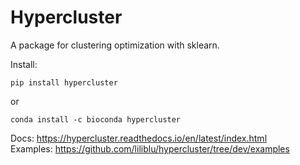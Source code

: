 # Hypercluster
A package for clustering optimization with sklearn. 

Install: 
```
pip install hypercluster
```
or
```
conda install -c bioconda hypercluster
```

Docs: https://hypercluster.readthedocs.io/en/latest/index.html  
Examples: https://github.com/liliblu/hypercluster/tree/dev/examples


